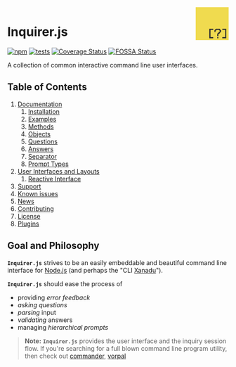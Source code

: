 <img width="75px" height="75px" align="right" alt="Inquirer Logo" src="https://raw.githubusercontent.com/SBoudrias/Inquirer.js/master/assets/inquirer_readme.svg?sanitize=true" title="Inquirer.js"/>

# Inquirer.js

[![npm](https://badge.fury.io/js/inquirer.svg)](http://badge.fury.io/js/inquirer)
[![tests](https://travis-ci.org/SBoudrias/Inquirer.js.svg?branch=master)](http://travis-ci.org/SBoudrias/Inquirer.js)
[![Coverage Status](https://codecov.io/gh/SBoudrias/Inquirer.js/branch/master/graph/badge.svg)](https://codecov.io/gh/SBoudrias/Inquirer.js)
[![FOSSA Status](https://app.fossa.com/api/projects/git%2Bgithub.com%2FSBoudrias%2FInquirer.js.svg?type=shield)](https://app.fossa.com/projects/git%2Bgithub.com%2FSBoudrias%2FInquirer.js?ref=badge_shield)

A collection of common interactive command line user interfaces.

## Table of Contents

1.  [Documentation](#documentation)
    1.  [Installation](#installation)
    2.  [Examples](#examples)
    3.  [Methods](#methods)
    4.  [Objects](#objects)
    5.  [Questions](#questions)
    6.  [Answers](#answers)
    7.  [Separator](#separator)
    8.  [Prompt Types](#prompt)
2.  [User Interfaces and Layouts](#layouts)
    1.  [Reactive Interface](#reactive)
3.  [Support](#support)
4.  [Known issues](#issues)
4.  [News](#news)
5.  [Contributing](#contributing)
6.  [License](#license)
7.  [Plugins](#plugins)

## Goal and Philosophy

**`Inquirer.js`** strives to be an easily embeddable and beautiful command line interface for [Node.js](https://nodejs.org/) (and perhaps the "CLI [Xanadu](https://en.wikipedia.org/wiki/Citizen_Kane)").

**`Inquirer.js`** should ease the process of

- providing _error feedback_
- _asking questions_
- _parsing_ input
- _validating_ answers
- managing _hierarchical prompts_

> **Note:** **`Inquirer.js`** provides the user interface and the inquiry session flow. If you're searching for a full blown command line program utility, then check out [commander](https://github.com/visionmedia/commander.js), [vorpal](https://github.com/dthree/vorpal)